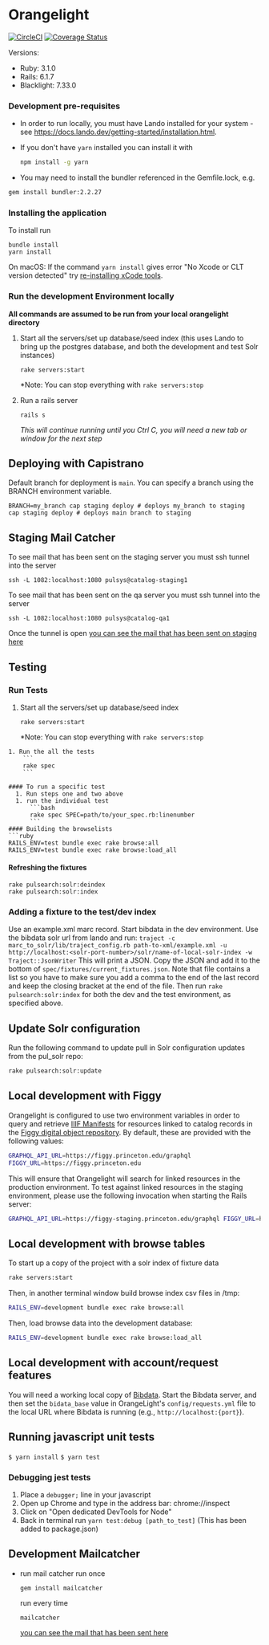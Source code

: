 # Orangelight

[![CircleCI](https://circleci.com/gh/pulibrary/orangelight.svg?style=svg)](https://circleci.com/gh/pulibrary/orangelight)
[![Coverage
Status](https://coveralls.io/repos/github/pulibrary/orangelight/badge.svg?branch=main)](https://coveralls.io/github/pulibrary/orangelight?branch=main)

Versions:

* Ruby: 3.1.0
* Rails: 6.1.7
* Blacklight: 7.33.0

### Development pre-requisites
* In order to run locally, you must have Lando installed for your system - see https://docs.lando.dev/getting-started/installation.html.

* If you don't have `yarn` installed you can install it with
  ```bash
  npm install -g yarn
  ```
* You may need to install the bundler referenced in the Gemfile.lock, e.g.
```bash
gem install bundler:2.2.27
```

### Installing the application
To install run
  ```
  bundle install
  yarn install
  ```

On macOS: If the command `yarn install` gives error "No Xcode or CLT version detected" try [re-installing xCode tools](https://medium.com/@mrjohnkilonzi/how-to-resolve-no-xcode-or-clt-version-detected-d0cf2b10a750).

### Run the development Environment locally
**All commands are assumed to be run from your local orangelight directory**

1. Start all the servers/set up database/seed index (this uses Lando to bring up the postgres database, and both the development and test Solr instances)
   ```
   rake servers:start
   ```
   *Note: You can stop everything with `rake servers:stop`

1. Run a rails server
   ```
   rails s
   ```
   *This will continue running until you Ctrl C, you will need a new tab or window for the next step*


Deploying with Capistrano
------------------
Default branch for deployment is `main`. You can specify a branch using the BRANCH environment variable.
```
BRANCH=my_branch cap staging deploy # deploys my_branch to staging
cap staging deploy # deploys main branch to staging
```

## Staging Mail Catcher
  To see mail that has been sent on the staging server you must ssh tunnel into the server
  ```
  ssh -L 1082:localhost:1080 pulsys@catalog-staging1
  ```
  To see mail that has been sent on the qa server you must ssh tunnel into the server
  ```
  ssh -L 1082:localhost:1080 pulsys@catalog-qa1
  ```
  Once the tunnel is open [you can see the mail that has been sent on staging here]( http://localhost:1082/)

Testing
------------------
### Run Tests

1. Start all the servers/set up database/seed index
   ```
   rake servers:start
   ```
   *Note: You can stop everything with `rake servers:stop`
```
1. Run the all the tests
    ```
    rake spec
    ```

#### To run a specific test
  1. Run steps one and two above
  1. run the individual test
      ```bash
      rake spec SPEC=path/to/your_spec.rb:linenumber
      ```
#### Building the browselists
```ruby
RAILS_ENV=test bundle exec rake browse:all
RAILS_ENV=test bundle exec rake browse:load_all
```

#### Refreshing the fixtures
```
rake pulsearch:solr:deindex
rake pulsearch:solr:index
```

### Adding a fixture to the test/dev index

Use an example.xml marc record. Start bibdata in the dev environment. Use the bibdata solr url from lando and run:
`traject -c marc_to_solr/lib/traject_config.rb path-to-xml/example.xml -u http://localhost:<solr-port-number>/solr/name-of-local-solr-index -w Traject::JsonWriter` This will print a JSON. Copy the JSON and add it to the bottom of `spec/fixtures/current_fixtures.json`. Note that file
contains a list so you have to make sure you add a comma to the end of the last
record and keep the closing bracket at the end of the file. Then run `rake pulsearch:solr:index` for both the dev and the test environment, as specified above.

## Update Solr configuration

Run the following command to update pull in Solr configuration updates from the pul_solr repo:

```bash
rake pulsearch:solr:update
```

## Local development with Figgy

Orangelight is configured to use two environment variables in order to query and retrieve [IIIF Manifests](https://iiif.io/api/presentation/2.1/#manifest) for resources linked to catalog records in the [Figgy digital object repository](https://github.com/pulibrary/figgy).  By default, these are provided with the following values:
```bash
GRAPHQL_API_URL=https://figgy.princeton.edu/graphql
FIGGY_URL=https://figgy.princeton.edu
```

This will ensure that Orangelight will search for linked resources in the production environment.  To test against linked resources in the staging environment, please use the following invocation when starting the Rails server:
```bash
GRAPHQL_API_URL=https://figgy-staging.princeton.edu/graphql FIGGY_URL=https://figgy-staging.princeton.edu bundle exec rails s
```

## Local development with browse tables

To start up a copy of the project with a solr index of fixture data
```bash
rake servers:start
```
Then, in another terminal window build browse index csv files in /tmp:
```bash
RAILS_ENV=development bundle exec rake browse:all
```

Then, load browse data into the development database:
```bash
RAILS_ENV=development bundle exec rake browse:load_all
```

## Local development with account/request features

You will need a working local copy of [Bibdata](https://github.com/pulibrary/marc_liberation).
Start the Bibdata server, and then set the ```bidata_base``` value in OrangeLight's `config/requests.yml` file to the local URL where Bibdata is running (e.g., `http://localhost:{port}`).

## Running javascript unit tests

`$ yarn install`
`$ yarn test`

### Debugging jest tests

1. Place a `debugger;` line in your javascript
1. Open up Chrome and type in the address bar: chrome://inspect
1. Click on "Open dedicated DevTools for Node"
1. Back in terminal run `yarn test:debug [path_to_test]` (This has been added to
   package.json)

## Development Mailcatcher

   * run mail catcher
     run once
     ```
     gem install mailcatcher
     ```
     run every time
     ```
     mailcatcher
     ```

     [you can see the mail that has been sent here]( http://localhost:1080/)
